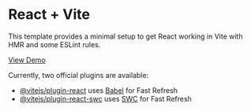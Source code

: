 # React + Vite

This template provides a minimal setup to get React working in Vite with HMR and some ESLint rules.

<a href="https://qr-code-generator-nu-ebon.vercel.app/">View Demo</a>

Currently, two official plugins are available:

- [@vitejs/plugin-react](https://github.com/vitejs/vite-plugin-react/blob/main/packages/plugin-react/README.md) uses [Babel](https://babeljs.io/) for Fast Refresh
- [@vitejs/plugin-react-swc](https://github.com/vitejs/vite-plugin-react-swc) uses [SWC](https://swc.rs/) for Fast Refresh
